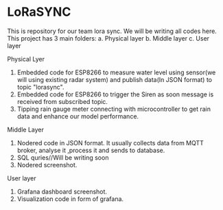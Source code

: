 # LoRaSYNC
This is repository for our team lora sync. We will be writing all codes here.
This project has 3 main folders:
a. Physical layer
b. Middle layer
c. User layer

Physical Lyer
1. Embedded code for ESP8266 to measure water level using sensor(we will using existing radar system) and publish data(In JSON format) to topic "lorasync".
2. Embedded code for ESP8266 to trigger the Siren as soon message is received from subscribed topic.
3. Tipping rain gauge meter connecting with microcontroller to get rain data and enhance our model performance.

Middle Layer
1. Nodered code in JSON  format. It usually collects data from MQTT broker, analyse it ,process it and sends to database.
2. SQL quries//Will be writing soon
3. Nodered screenshot.

User layer
1. Grafana dashboard screenshot.
2. Visualization code in form of grafana.
